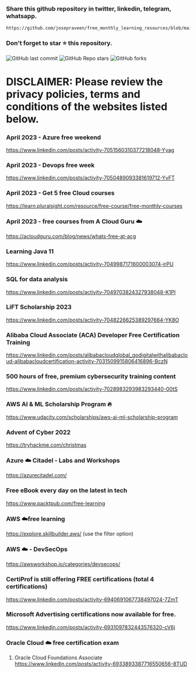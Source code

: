 ### Share this github repository in twitter, linkedin, telegram, whatsapp. 
```
https://github.com/josepraveen/free_monthly_learning_resources/blob/main/resources/readme.md
```

### Don't forget to star ⭐ this repository. 

![GitHub last commit](https://img.shields.io/github/last-commit/josepraveen/free_monthly_learning_resources) ![GitHub Repo stars](https://img.shields.io/github/stars/josepraveen/free_monthly_learning_resources?style=social) ![GitHub forks](https://img.shields.io/github/forks/josepraveen/free_monthly_learning_resources?style=social)


# DISCLAIMER: Please review the privacy policies, terms and conditions of the websites listed below.

### April 2023 -  Azure free weekend
https://www.linkedin.com/posts/activity-7051560310377218048-Yyag

### April 2023 -  Devops free week
https://www.linkedin.com/posts/activity-7050489093381619712-YvFT

### April 2023 - Get 5 free Cloud courses
https://learn.pluralsight.com/resource/free-course/free-monthly-courses

### April 2023 - free courses from A Cloud Guru :cloud:
https://acloudguru.com/blog/news/whats-free-at-acg

### Learning Java 11
https://www.linkedin.com/posts/activity-7049987171600003074-jrPU

### SQL for data analysis
https://www.linkedin.com/posts/activity-7049703824327938048-K1Pl

### LiFT Scholarship 2023
https://www.linkedin.com/posts/activity-7048226625389297664-YK8O

### Alibaba Cloud Associate (ACA) Developer Free Certification Training
https://www.linkedin.com/posts/alibabacloudglobal_godigitalwithalibabacloud-alibabacloudcertification-activity-7031509915806416896-BczN

### 500 hours of free, premium cybersecurity training content
https://www.linkedin.com/posts/activity-7028983293983293440-00tS

### AWS AI & ML Scholarship Program 🔥
https://www.udacity.com/scholarships/aws-ai-ml-scholarship-program

### Advent of Cyber 2022
https://tryhackme.com/christmas

### Azure :cloud: Citadel - Labs and Workshops
https://azurecitadel.com/
 
### Free eBook every day on the latest in tech 
https://www.packtpub.com/free-learning

### AWS :cloud:free learning
https://explore.skillbuilder.aws/ (use the filter option)

### AWS :cloud: - DevSecOps 
https://awsworkshop.io/categories/devsecops/

### CertiProf is still offering FREE certifications (total 4 certifications)
https://www.linkedin.com/posts/activity-6940691067738497024-7ZmT

### Microsoft Advertising certifications now available for free. 
https://www.linkedin.com/posts/activity-6931097832443576320-cV6j

### Oracle Cloud :cloud: free certification exam 
1) Oracle Cloud Foundations Associate 
https://www.linkedin.com/posts/activity-6933893387716550656-8TUD

  
